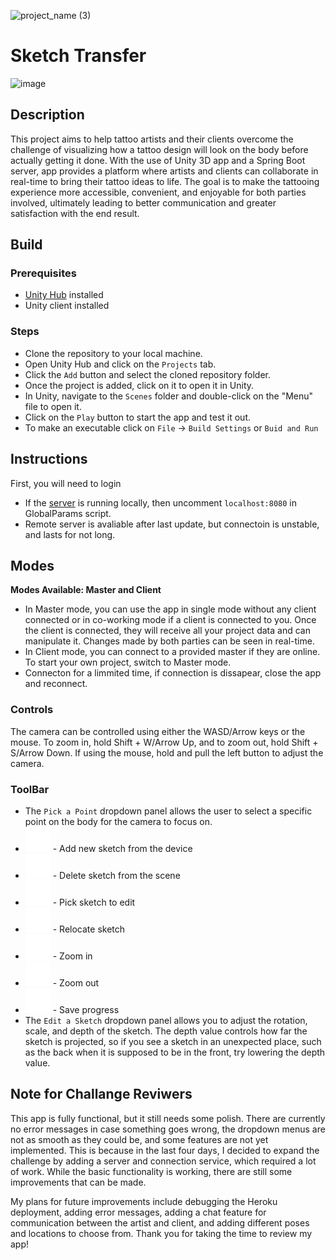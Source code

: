 ![project_name (3)](https://user-images.githubusercontent.com/66903296/233828533-91c2a683-75b4-4c3d-8c41-af0bedbab1dd.png)
# Sketch Transfer
![image](https://user-images.githubusercontent.com/66903296/233837617-7da3399d-3ede-4838-9b88-89fafb3372ab.png)


## Description
This project aims to help tattoo artists and their clients overcome the challenge of visualizing how a tattoo design will look on the body before actually getting it done. With the use of Unity 3D app and a Spring Boot server, app provides a platform where artists and clients can collaborate in real-time to bring their tattoo ideas to life. The goal is to make the tattooing experience more accessible, convenient, and enjoyable for both parties involved, ultimately leading to better communication and greater satisfaction with the end result.

## Build
### Prerequisites
- [Unity Hub](https://unity.com/download) installed
- Unity client installed
### Steps
- Clone the repository to your local machine.
- Open Unity Hub and click on the `Projects` tab.
- Click the `Add` button and select the cloned repository folder.
- Once the project is added, click on it to open it in Unity.
- In Unity, navigate to the `Scenes` folder and double-click on the "Menu" file to open it.
- Click on the `Play` button to start the app and test it out.
- To make an executable click on `File` -> `Build Settings` or `Buid and Run`

## Instructions
First, you will need to login
- If the [server](https://github.com/node-value/sketch_transfer_server) is running locally, then uncomment `localhost:8080` in GlobalParams script.
- Remote server is avaliable after last update, but connectoin is unstable, and lasts for not long.

## Modes
**Modes Available: Master and Client**
- In Master mode, you can use the app in single mode without any client connected or in co-working mode if a client is connected to you. Once the client is connected, they will receive all your project data and can manipulate it. Changes made by both parties can be seen in real-time.
- In Client mode, you can connect to a provided master if they are online. To start your own project, switch to Master mode.
- Connecton for a limmited time, if connection is dissapear, close the app and reconnect.

### Controls
The camera can be controlled using either the WASD/Arrow keys or the mouse. To zoom in, hold Shift + W/Arrow Up, and to zoom out, hold Shift + S/Arrow Down. If using the mouse, hold and pull the left button to adjust the camera.

### ToolBar 
- The `Pick a Point` dropdown panel allows the user to select a specific point on the body for the camera to focus on.
- <img src="https://github.com/node-value/sketch_transfer/blob/master/Assets/Resources/Icons/AddIcon.svg" alt="alt text" width="40" height="40"> - Add new sketch from the device
- <img src="https://github.com/node-value/sketch_transfer/blob/master/Assets/Resources/Icons/Delete_Icon.PNG" alt="alt text" width="40" height="40"> - Delete sketch from the scene
- <img src="https://github.com/node-value/sketch_transfer/blob/master/Assets/Resources/Icons/IMG_3986.PNG" alt="alt text" width="40" height="40"> - Pick sketch to edit
- <img src="https://github.com/node-value/sketch_transfer/blob/master/Assets/Resources/Icons/IMG_3987.PNG" alt="alt text" width="40" height="40"> - Relocate sketch
- <img src="https://github.com/node-value/sketch_transfer/blob/master/Assets/Resources/Icons/ZoomInIcon.svg" alt="alt text" width="40" height="40"> - Zoom in
- <img src="https://github.com/node-value/sketch_transfer/blob/master/Assets/Resources/Icons/ZoomOutIcon.svg" alt="alt text" width="40" height="40"> - Zoom out
- <img src="https://github.com/node-value/sketch_transfer/blob/master/Assets/Resources/Icons/Save_Icon.PNG" alt="alt text" width="40" height="40"> - Save progress
- The `Edit a Sketch` dropdown panel allows you to adjust the rotation, scale, and depth of the sketch. The depth value controls how far the sketch is projected, so if you see a sketch in an unexpected place, such as the back when it is supposed to be in the front, try lowering the depth value.

## Note for Challange Reviwers
This app is fully functional, but it still needs some polish. There are currently no error messages in case something goes wrong, the dropdown menus are not as smooth as they could be, and some features are not yet implemented. This is because in the last four days, I decided to expand the challenge by adding a server and connection service, which required a lot of work. While the basic functionality is working, there are still some improvements that can be made.

My plans for future improvements include debugging the Heroku deployment, adding error messages, adding a chat feature for communication between the artist and client, and adding different poses and locations to choose from. Thank you for taking the time to review my app! 
